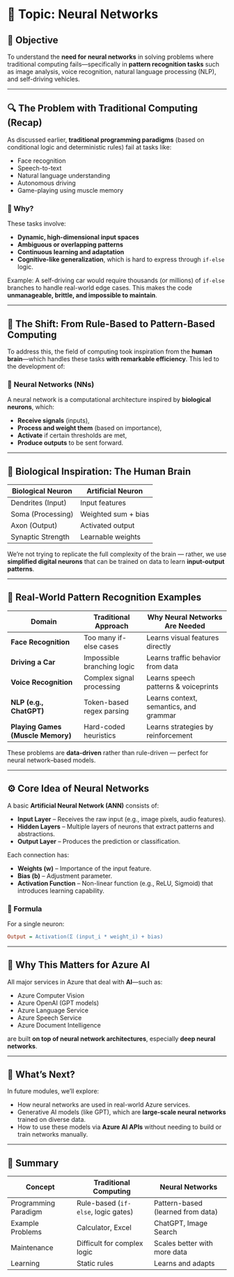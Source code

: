# 🧠 Topic: **Neural Networks**

## 📌 Objective

To understand the **need for neural networks** in solving problems where traditional computing fails—specifically in **pattern recognition tasks** such as image analysis, voice recognition, natural language processing (NLP), and self-driving vehicles.

---

## 🔍 The Problem with Traditional Computing (Recap)

As discussed earlier, **traditional programming paradigms** (based on conditional logic and deterministic rules) fail at tasks like:

- Face recognition
- Speech-to-text
- Natural language understanding
- Autonomous driving
- Game-playing using muscle memory

### 🧩 Why?

These tasks involve:

- **Dynamic, high-dimensional input spaces**
- **Ambiguous or overlapping patterns**
- **Continuous learning and adaptation**
- **Cognitive-like generalization**, which is hard to express through `if-else` logic.

Example: A self-driving car would require thousands (or millions) of `if-else` branches to handle real-world edge cases. This makes the code **unmanageable, brittle, and impossible to maintain**.

---

## 🧠 The Shift: From Rule-Based to Pattern-Based Computing

To address this, the field of computing took inspiration from the **human brain**—which handles these tasks **with remarkable efficiency**. This led to the development of:

### 🔬 **Neural Networks (NNs)**

A neural network is a computational architecture inspired by **biological neurons**, which:

- **Receive signals** (inputs),
- **Process and weight them** (based on importance),
- **Activate** if certain thresholds are met,
- **Produce outputs** to be sent forward.

---

## 🧠 Biological Inspiration: The Human Brain

| Biological Neuron | Artificial Neuron   |
| ----------------- | ------------------- |
| Dendrites (Input) | Input features      |
| Soma (Processing) | Weighted sum + bias |
| Axon (Output)     | Activated output    |
| Synaptic Strength | Learnable weights   |

We’re not trying to replicate the full complexity of the brain — rather, we use **simplified digital neurons** that can be trained on data to learn **input-output patterns**.

---

## 🔁 Real-World Pattern Recognition Examples

| Domain                            | Traditional Approach       | Why Neural Networks Are Needed         |
| --------------------------------- | -------------------------- | -------------------------------------- |
| **Face Recognition**              | Too many if-else cases     | Learns visual features directly        |
| **Driving a Car**                 | Impossible branching logic | Learns traffic behavior from data      |
| **Voice Recognition**             | Complex signal processing  | Learns speech patterns & voiceprints   |
| **NLP (e.g., ChatGPT)**           | Token-based regex parsing  | Learns context, semantics, and grammar |
| **Playing Games (Muscle Memory)** | Hard-coded heuristics      | Learns strategies by reinforcement     |

These problems are **data-driven** rather than rule-driven — perfect for neural network–based models.

---

## ⚙️ Core Idea of Neural Networks

A basic **Artificial Neural Network (ANN)** consists of:

- **Input Layer** – Receives the raw input (e.g., image pixels, audio features).
- **Hidden Layers** – Multiple layers of neurons that extract patterns and abstractions.
- **Output Layer** – Produces the prediction or classification.

Each connection has:

- **Weights (w)** – Importance of the input feature.
- **Bias (b)** – Adjustment parameter.
- **Activation Function** – Non-linear function (e.g., ReLU, Sigmoid) that introduces learning capability.

### 🧪 Formula

For a single neuron:

```ini
Output = Activation(Σ (input_i * weight_i) + bias)
```

---

## 🧰 Why This Matters for Azure AI

All major services in Azure that deal with **AI**—such as:

- Azure Computer Vision
- Azure OpenAI (GPT models)
- Azure Language Service
- Azure Speech Service
- Azure Document Intelligence

are built **on top of neural network architectures**, especially **deep neural networks**.

---

## 🧭 What’s Next?

In future modules, we’ll explore:

- How neural networks are used in real-world Azure services.
- Generative AI models (like GPT), which are **large-scale neural networks** trained on diverse data.
- How to use these models via **Azure AI APIs** without needing to build or train networks manually.

---

## 🧠 Summary

| Concept              | Traditional Computing               | Neural Networks                   |
| -------------------- | ----------------------------------- | --------------------------------- |
| Programming Paradigm | Rule-based (`if-else`, logic gates) | Pattern-based (learned from data) |
| Example Problems     | Calculator, Excel                   | ChatGPT, Image Search             |
| Maintenance          | Difficult for complex logic         | Scales better with more data      |
| Learning             | Static rules                        | Learns and adapts                 |
